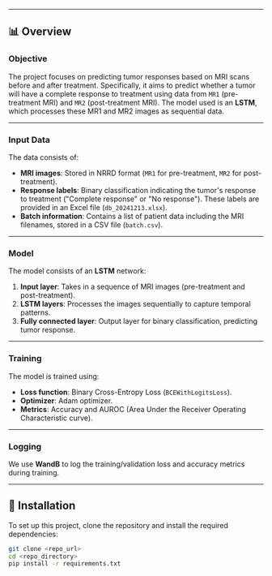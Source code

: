 
---

## 📊 Overview

### Objective

The project focuses on predicting tumor responses based on MRI scans before and after treatment. Specifically, it aims to predict whether a tumor will have a complete response to treatment using data from `MR1` (pre-treatment MRI) and `MR2` (post-treatment MRI). The model used is an **LSTM**, which processes these MR1 and MR2 images as sequential data.

---

### Input Data

The data consists of:

- **MRI images**: Stored in NRRD format (`MR1` for pre-treatment, `MR2` for post-treatment).
- **Response labels**: Binary classification indicating the tumor's response to treatment ("Complete response" or "No response"). These labels are provided in an Excel file (`db_20241213.xlsx`).
- **Batch information**: Contains a list of patient data including the MRI filenames, stored in a CSV file (`batch.csv`).

---

### Model

The model consists of an **LSTM** network:

1. **Input layer**: Takes in a sequence of MRI images (pre-treatment and post-treatment).
2. **LSTM layers**: Processes the images sequentially to capture temporal patterns.
3. **Fully connected layer**: Output layer for binary classification, predicting tumor response.

---

### Training

The model is trained using:

- **Loss function**: Binary Cross-Entropy Loss (`BCEWithLogitsLoss`).
- **Optimizer**: Adam optimizer.
- **Metrics**: Accuracy and AUROC (Area Under the Receiver Operating Characteristic curve).

---

### Logging

We use **WandB** to log the training/validation loss and accuracy metrics during training.

---

## 🚀 Installation

To set up this project, clone the repository and install the required dependencies:

```bash
git clone <repo_url>
cd <repo_directory>
pip install -r requirements.txt
